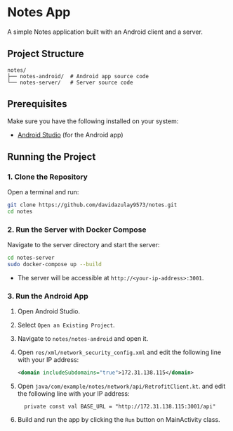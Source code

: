 # Notes App

A simple Notes application built with an Android client and a server.

## Project Structure

```
notes/
├── notes-android/  # Android app source code
└── notes-server/   # Server source code
```

## Prerequisites

Make sure you have the following installed on your system:
- [Android Studio](https://developer.android.com/studio) (for the Android app)

## Running the Project

### 1. Clone the Repository

Open a terminal and run:

```bash
git clone https://github.com/davidazulay9573/notes.git
cd notes
```

### 2. Run the Server with Docker Compose

Navigate to the server directory and start the server:

```bash
cd notes-server
sudo docker-compose up --build
```

- The server will be accessible at `http://<your-ip-address>:3001`.

### 3. Run the Android App

1. Open Android Studio.
2. Select `Open an Existing Project`.
3. Navigate to `notes/notes-android` and open it.
4. Open `res/xml/network_security_config.xml` and edit the following line with your IP address:

   ```xml
   <domain includeSubdomains="true">172.31.138.115</domain>
   ```

5. Open `java/com/example/notes/network/api/RetrofitClient.kt`.
  and edit the following line with your IP address:
   ``` 
     private const val BASE_URL = "http://172.31.138.115:3001/api"
   ```
6. Build and run the app by clicking the `Run` button on MainActivity class.